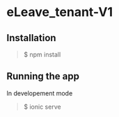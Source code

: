 # eLeave_tenant-V1

Installation
------------
> $ npm install


Running the app
--------------

In developement mode
> $ ionic serve

